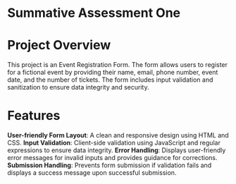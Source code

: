 # Summative Assessment One
# Project Overview
This project is an Event Registration Form.
The form allows users to register for a fictional event by providing their name, email, phone number, event date, and the number of tickets.
The form includes input validation and sanitization to ensure data integrity and security.

# Features
**User-friendly Form Layout**: A clean and responsive design using HTML and CSS.
**Input Validation**: Client-side validation using JavaScript and regular expressions to ensure data integrity.
**Error Handling**: Displays user-friendly error messages for invalid inputs and provides guidance for corrections.
**Submission Handling**: Prevents form submission if validation fails and displays a success message upon successful submission.
